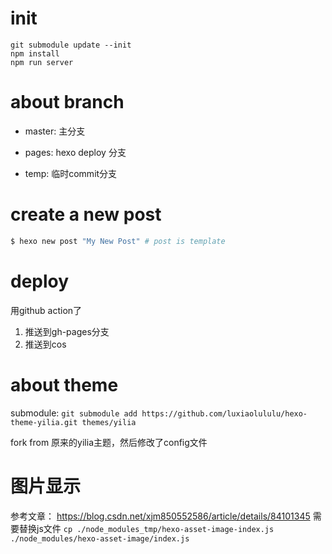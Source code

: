 # init
```
git submodule update --init
npm install
npm run server
```
# about branch

- master: 主分支

- pages: hexo deploy 分支

- temp: 临时commit分支

# create a new post

``` bash
$ hexo new post "My New Post" # post is template
```

# deploy
用github action了
1. 推送到gh-pages分支
2. 推送到cos

# about theme

submodule: `git submodule add https://github.com/luxiaolululu/hexo-theme-yilia.git themes/yilia`

fork from 原来的yilia主题，然后修改了config文件


# 图片显示
参考文章： https://blog.csdn.net/xjm850552586/article/details/84101345
需要替换js文件
`cp ./node_modules_tmp/hexo-asset-image-index.js ./node_modules/hexo-asset-image/index.js`